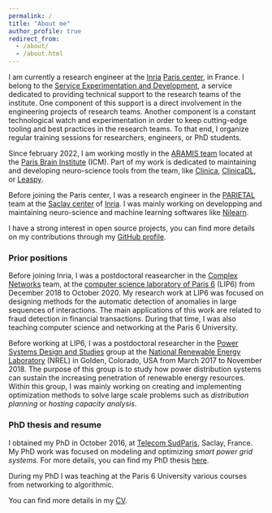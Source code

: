 ```yaml
---
permalink: /
title: "About me"
author_profile: true
redirect_from: 
  - /about/
  - /about.html
---
```


I am currently a research engineer at the [Inria](https://www.inria.fr/fr) [Paris center](https://www.inria.fr/en/centre-inria-de-paris), in France. I belong to the [Service Experimentation and Development](https://sed.paris.inria.fr/service/), a service dedicated to providing technical support to the research teams of the institute. One component of this support is a direct involvement in the engineering projects of research teams. Another component is a constant technological watch and experimentation in order to keep cutting-edge tooling and best practices in the research teams. To that end, I organize regular training sessions for researchers, engineers, or PhD students.

Since february 2022, I am working mostly in the [ARAMIS team](https://www.aramislab.fr/) located at the [Paris Brain Institute](https://icm-institute.org/en/mission-en/) (ICM). Part of my work is dedicated to maintaining and developing neuro-science tools from the team, like [Clinica](https://www.clinica.run/), [ClinicaDL](ihttps://clinicadl.readthedocs.io/en/latest/), or [Leaspy](https://leaspy.readthedocs.io/en/stable/).

Before joining the Paris center, I was a research engineer in the [PARIETAL](https://team.inria.fr/parietal/research/) team at the [Saclay center](https://www.inria.fr/en/inria-saclay-centre) of [Inria](https://www.inria.fr/fr). I was mainly working on developping and maintaining neuro-science and machine learning softwares like [Nilearn](https://github.com/nilearn/nilearn).

I have a strong interest in open source projects, you can find more details on my contributions through my [GitHub profile](https://github.com/nicolasgensollen).

### Prior positions

Before joining Inria, I was a postdoctoral reasearcher in the [Complex Networks](http://www.complexnetworks.fr/) team, at the [computer science laboratory of Paris 6](https://www.lip6.fr/) (LIP6) from December 2018 to October 2020. My research work at LIP6 was focused on designing methods for the automatic detection of anomalies in large sequences of interactions. The main applications of this work are related to fraud detection in financial transactions. During that time, I was also teaching computer science and networking at the Paris 6 University.

Before working at LIP6, I was a postdoctoral researcher in the [Power Systems Design and Studies](https://www.nrel.gov/grid/power-systems-design-studies.html) group at the [National Renewable Energy Laboratory](https://www.nrel.gov/) (NREL) in Golden, Colorado, USA from March 2017 to November 2018. The purpose of this group is to study how power distribution systems can sustain the increasing penetration of renewable energy resources. Within this group, I was mainly working on creating and implementing optimization methods to solve large scale problems such as *distribution planning* or *hosting capacity analysis*. 

### PhD thesis and resume

I obtained my PhD in October 2016, at [Telecom SudParis](https://www.telecom-sudparis.eu/), Saclay, France. My PhD work was focused on modeling and optimizing *smart power grid systems*. For more details, you can find my PhD thesis [here](https://tel.archives-ouvertes.fr/tel-01454975/document).

During my PhD I was teaching at the Paris 6 University various courses from networking to algorithmic.

You can find more details in my [CV](https://nicolasgensollen.github.io/cv/).

